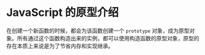 # JavaScript 的原型介绍

在创建一个新函数的时候，都会为该函数创建一个 `prototype` 对象，成为原型对象。所有通过这个函数构造出来的实例，都可以使用构造函数的原型对象，原型的存在本质上来说是为了节省内存和实现继承。
